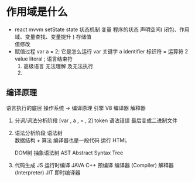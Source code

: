 # 作用域是什么

  - react mvvm setState state 状态机制
    变量   程序的状态   声明空间( 闭包、作用域、变量查找、变量提升 )   存储值  
    值修改
  - 赋值过程
    var a = 2;  它是怎么运行
    var 关键字   a   identifier 标识符  =  运算符  2 value literal
    ; 语言结束符
    1. 高级语言
      无法理解 及无法执行
    2. 

## 编译原理
  语言执行的底层
  操作系统 -> 编译原理
  引擎   V8   编译器   解释器

  1. 分词/词法分析阶段
  [var , a , = , 2]
  token 语法错误 
  最后变成二进制文件 

  2. 语法分析阶段
  语法树  
  数据结构 + 算法
  编译器也是一段代码   运行
  HTML <div></div>  DOM树
  抽象语法树   AST Abstract Syntax Tree 

  3. 代码生成
  JS  运行时编译
  JAVA C++ 预编译
  编译器 (Compiler)
  解释器 (Interpreter)
  JIT 即时编译器